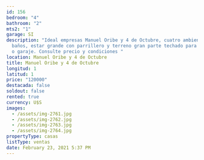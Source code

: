 ```yaml
---
id: 156
bedroom: "4"
bathroom: "2"
mts2: "1"
garage: SI
description: "Ideal empresas Manuel Oribe y 4 de Octubre, cuatro ambientes 2
  baños, estar grande con parrillero y terreno gran parte techado para depósito
  o garaje. Consulte precio y condiciones "
location: Manuel Oribe y 4 de Octubre
title: Manuel Oribe y 4 de Octubre
longitud: 1
latitud: 1
price: "120000"
destacada: false
soldout: false
rented: true
currency: U$S
images:
  - /assets/img-2761.jpg
  - /assets/img-2762.jpg
  - /assets/img-2763.jpg
  - /assets/img-2764.jpg
propertyType: casas
listType: ventas
date: February 23, 2021 5:37 PM
---
```

